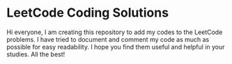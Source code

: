 # LeetCode Coding Solutions

Hi everyone, I am creating this repository to add my codes to the LeetCode problems. I have tried to document and comment my code as much as possible for easy readability. I hope you find them useful and helpful in your studies. All the best!

